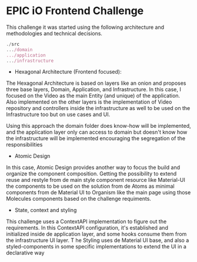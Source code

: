 # EPIC iO Frontend Challenge

This challenge it was started using the following architecture and methodologies and technical decisions.

```javascript
./src
.../domain
.../application
.../infrastructure
```



- Hexagonal Architecture (Frontend focused):

The Hexagonal Architecture is based on layers like an onion and proposes three base layers, Domain, Application, and Infrastructure.  In this case, I focused on the Video as the main Entity (and unique) of the application. Also implemented on the other layers is the implementation of Video repository and controllers inside the infrastructure as well to be used on the Infrastructure too but on use cases and UI.



Using this approach the domain folder does know-how will be implemented, and the application layer only can access to domain but doesn't know how the infrastructure will be implemented encouraging the segregation of the responsibilities 

- Atomic Design

In this case, Atomic Design provides another way to focus the build and organize the component composition. Getting the possibility to extend reuse and restyle from de main style component resource like Material-UI the components to be used on the solution from de Atoms as minimal components from de Material UI to Organism like the main page using those Molecules components based on the challenge requiments.
- State, context and styling

This challenge uses a ContextAPI implementation to figure out the requirements. In this ContextAPI configuration, it's established and initialized inside de application layer, and some hooks consume them from the infrastructure UI layer. T
he Styling uses de Material UI base, and also a styled-components in some specific implementations to extend the UI in a declarative way
